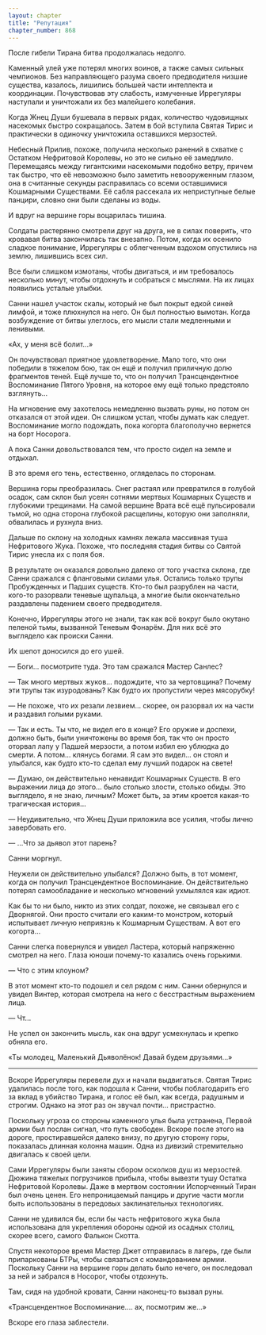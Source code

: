 ```yaml
---
layout: chapter
title: "Репутация"
chapter_number: 868
---
```


После гибели Тирана битва продолжалась недолго.

Каменный улей уже потерял многих воинов, а также самых сильных чемпионов. Без направляющего разума своего предводителя низшие существа, казалось, лишились большей части интеллекта и координации. Почувствовав эту слабость, измученные Иррегуляры наступали и уничтожали их без малейшего колебания.

Когда Жнец Души бушевала в первых рядах, количество чудовищных насекомых быстро сокращалось. Затем в бой вступила Святая Тирис и практически в одиночку уничтожила оставшихся мерзостей.

Небесный Прилив, похоже, получила несколько ранений в схватке с Остатком Нефритовой Королевы, но это не сильно её замедлило. Перемещаясь между гигантскими насекомыми подобно ветру, причем так быстро, что её невозможно было заметить невооруженным глазом, она в считанные секунды расправилась со всеми оставшимися Кошмарными Существами. Её сабля рассекала их неприступные белые панцири, словно они были сделаны из воды.

И вдруг на вершине горы воцарилась тишина.

Солдаты растерянно смотрели друг на друга, не в силах поверить, что кровавая битва закончилась так внезапно. Потом, когда их осенило сладкое понимание, Иррегуляры с облегченным вздохом опустились на землю, лишившись всех сил.

Все были слишком измотаны, чтобы двигаться, и им требовалось несколько минут, чтобы отдохнуть и собраться с мыслями. На их лицах появились усталые улыбки.

Санни нашел участок скалы, который не был покрыт едкой синей лимфой, и тоже плюхнулся на него. Он был полностью вымотан. Когда возбуждение от битвы улеглось, его мысли стали медленными и ленивыми.

«Ах, у меня всё болит...»

Он почувствовал приятное удовлетворение. Мало того, что они победили в тяжелом бою, так он ещё и получил приличную долю фрагментов теней. Ещё лучше то, что он получил Трансцендентное Воспоминание Пятого Уровня, на которое ему ещё только предстояло взглянуть...

На мгновение ему захотелось немедленно вызвать руны, но потом он отказался от этой идеи. Он слишком устал, чтобы думать как следует. Воспоминание могло подождать, пока когорта благополучно вернется на борт Носорога.

А пока Санни довольствовался тем, что просто сидел на земле и отдыхал.

В это время его тень, естественно, огляделась по сторонам.

Вершина горы преобразилась. Снег растаял или превратился в голубой осадок, сам склон был усеян сотнями мертвых Кошмарных Существ и глубокими трещинами. На самой вершине Врата всё ещё пульсировали тьмой, но одна сторона глубокой расщелины, которую они заполняли, обвалилась и рухнула вниз.

Дальше по склону на холодных камнях лежала массивная туша Нефритового Жука. Похоже, что последняя стадия битвы со Святой Тирис унесла их с поля боя.

В результате он оказался довольно далеко от того участка склона, где Санни сражался с фланговыми силами улья. Остались только трупы Пробужденных и Падших существ. Кто-то был разрублен на части, кого-то разорвали теневые щупальца, а многие были окончательно раздавлены падением своего предводителя.

Конечно, Иррегуляры этого не знали, так как всё вокруг было окутано пеленой тьмы, вызванной Теневым Фонарём. Для них всё это выглядело как происки Санни.

Их шепот доносился до его ушей.

— Боги... посмотрите туда. Это там сражался Мастер Санлес?

— Так много мертвых жуков... подождите, что за чертовщина? Почему эти трупы так изуродованы? Как будто их пропустили через мясорубку!

— Не похоже, что их резали лезвием... скорее, он разорвал их на части и раздавил голыми руками.

— Так и есть. Ты что, не видел его в конце? Его оружие и доспехи, должно быть, были уничтожены во время боя, так что он просто оторвал лапу у Падшей мерзости, а потом избил ею ублюдка до смерти. А потом... клянусь богами. Я сам это видел... он стоял и улыбался, как будто кто-то сделал ему лучший подарок на свете!

— Думаю, он действительно ненавидит Кошмарных Существ. В его выражении лица до этого... было столько злости, столько обиды. Это выглядело, я не знаю, личным? Может быть, за этим кроется какая-то трагическая история...

— Неудивительно, что Жнец Души приложила все усилия, чтобы лично завербовать его.

— ...Что за дьявол этот парень?

Санни моргнул.

Неужели он действительно улыбался? Должно быть, в тот момент, когда он получил Трансцендентное Воспоминание. Он действительно потерял самообладание и несколько мгновений ухмылялся как идиот.

Как бы то ни было, никто из этих солдат, похоже, не связывал его с Дворнягой. Они просто считали его каким-то монстром, который испытывает личную неприязнь к Кошмарным Существам. А вот его когорта...

Санни слегка повернулся и увидел Ластера, который напряженно смотрел на него. Глаза юноши почему-то казались очень горькими.

— Что с этим клоуном?

В этот момент кто-то подошел и сел рядом с ним. Санни обернулся и увидел Винтер, которая смотрела на него с бесстрастным выражением лица.

— Чт...

Не успел он закончить мысль, как она вдруг усмехнулась и крепко обняла его.

«Ты молодец, Маленький Дьяволёнок! Давай будем друзьями...»

****

Вскоре Иррегуляры перевели дух и начали выдвигаться. Святая Тирис удалилась после того, как подошла к Санни, чтобы поблагодарить его за вклад в убийство Тирана, и голос её был, как всегда, радушным и строгим. Однако на этот раз он звучал почти... пристрастно.

Поскольку угроза со стороны каменного улья была устранена, Первой армии был послан сигнал, что путь свободен. Вскоре после этого на дороге, простиравшейся далеко внизу, по другую сторону горы, показалась длинная колонна машин. Одна из дивизий стремительно двигалась к своей цели.

Сами Иррегуляры были заняты сбором осколков душ из мерзостей. Дюжина тяжелых погрузчиков прибыла, чтобы вывезти тушу Остатка Нефритовой Королевы. Даже в мертвом состоянии Испорченный Тиран был очень ценен. Его непроницаемый панцирь и другие части могли быть использованы в передовых заклинательных технологиях.

Санни не удивился бы, если бы часть нефритового жука была использована для укрепления обороны одной из осадных столиц, скорее всего, самого Фалькон Скотта.

Спустя некоторое время Мастер Джет отправилась в лагерь, где были припаркованы БТРы, чтобы связаться с командованием армии. Поскольку Санни на вершине горы делать было нечего, он последовал за ней и забрался в Носорог, чтобы отдохнуть.

Там, сидя на удобной кровати, Санни наконец-то вызвал руны.

«Трансцендентное Воспоминание.... ах, посмотрим же...»

Вскоре его глаза заблестели.